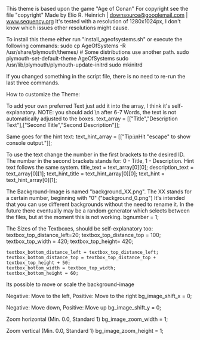 This theme is based upon the game "Age of Conan"
For copyright see the file "copyright"
Made by Elio R. Heinrich | downsource@googlemail.com | www.sequency.org
It's tested with a resolution of 1280x1024px, I don't know which issues other resolutions might cause.


To install this theme either run "install_ageofsystems.sh" or execute the following commands:
    sudo cp AgeOfSystems -R /usr/share/plymouth/themes/ # Some distributions use another path.
    sudo plymouth-set-default-theme AgeOfSystems
    sudo /usr/lib/plymouth/plymouth-update-initrd
    sudo mkinitrd

If you changed something in the script file, there is no need to re-run the last three commands.


    
How to customize the Theme:

To add your own preferred Text just add it into the array, I think it's self-explanatory. NOTE: you should add \n after 6-7 Words, the text is not automatically adjusted to the boxes.
    text_array = [["Title","Description Text"],["Second Title","Second Description"]];

Same goes for the hint text:
    text_hint_array = [["Tip:\nHit \"escape\" to show console output."]];

To use the text change the number in the first brackets to the desired ID. The number in the second brackets stands for: 0 - Title, 1 - Description. Hint text follows the same system.
    title_text = text_array[0][0];
    description_text = text_array[0][1];
    text_hint_title = text_hint_array[0][0];
    text_hint = text_hint_array[0][1];

The Background-Image is named "background_XX.png". The XX stands for a certain number, beginning with "0" ("background_0.png")
It's intended that you can use different backgrounds without the need to rename it. In the future there eventually may be a random generator which selects between the files, but at the moment this is not working.
    bgnumber = 1;
    
The Sizes of the Textboxes, should be self-explanatory too:
    textbox_top_distance_left=20;
    textbox_top_distance_top = 100;
    textbox_top_width = 420;
    textbox_top_height= 420;

    textbox_bottom_distance_left = textbox_top_distance_left;
    textbox_bottom_distance_top = textbox_top_distance_top + textbox_top_height + 50;
    textbox_bottom_width = textbox_top_width;
    textbox_bottom_height = 60;
    
Its possible to move or scale the background-image

Negative: Move to the left, Positive: Move to the right
    bg_image_shift_x = 0;

Negative: Move down, Positive: Move up
    bg_image_shift_y = 0;

Zoom horizontal (Min. 0.0, Standard 1)
    bg_image_zoom_width = 1;

Zoom vertical (Min. 0.0, Standard 1)
    bg_image_zoom_height = 1;

